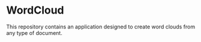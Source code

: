 # WordCloud
This repository contains an application designed to create word clouds from any type of document.
